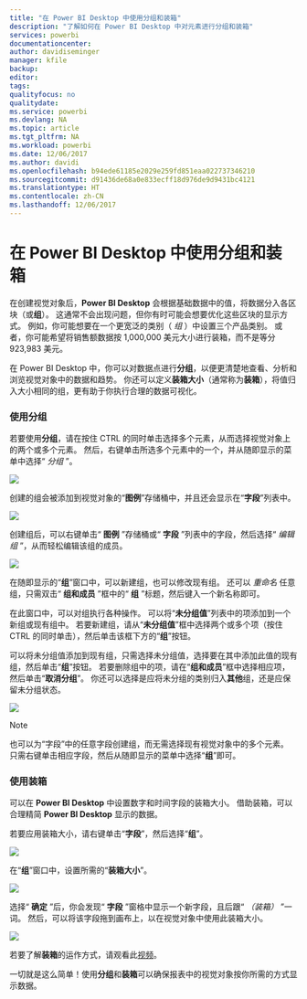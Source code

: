 ```yaml
---
title: "在 Power BI Desktop 中使用分组和装箱"
description: "了解如何在 Power BI Desktop 中对元素进行分组和装箱"
services: powerbi
documentationcenter: 
author: davidiseminger
manager: kfile
backup: 
editor: 
tags: 
qualityfocus: no
qualitydate: 
ms.service: powerbi
ms.devlang: NA
ms.topic: article
ms.tgt_pltfrm: NA
ms.workload: powerbi
ms.date: 12/06/2017
ms.author: davidi
ms.openlocfilehash: b94ede61185e2029e259fd851eaa022737346210
ms.sourcegitcommit: d91436de68a0e833ecff18d976de9d9431bc4121
ms.translationtype: HT
ms.contentlocale: zh-CN
ms.lasthandoff: 12/06/2017
---
```

# <a name="use-grouping-and-binning-in-power-bi-desktop"></a>在 Power BI Desktop 中使用分组和装箱
在创建视觉对象后，**Power BI Desktop** 会根据基础数据中的值，将数据分入各区块（或**组**）。 这通常不会出现问题，但你有时可能会想要优化这些区块的显示方式。 例如，你可能想要在一个更宽泛的类别（ *组* ）中设置三个产品类别。 或者，你可能希望将销售额数据按 1,000,000 美元大小进行装箱，而不是等分 923,983 美元。

在 Power BI Desktop 中，你可以对数据点进行**分组**，以便更清楚地查看、分析和浏览视觉对象中的数据和趋势。 你还可以定义**装箱大小**（通常称为**装箱**），将值归入大小相同的组，更有助于你执行合理的数据可视化。

### <a name="using-grouping"></a>使用分组
若要使用**分组**，请在按住 CTRL 的同时单击选择多个元素，从而选择视觉对象上的两个或多个元素。 然后，右键单击所选多个元素中的一个，并从随即显示的菜单中选择“ *分组* ”。

![](media/desktop-grouping-and-binning/grouping-binning_1.png)

创建的组会被添加到视觉对象的“**图例**”存储桶中，并且还会显示在“**字段**”列表中。

![](media/desktop-grouping-and-binning/grouping-binning_2.png)

创建组后，可以右键单击“ **图例** ”存储桶或“ **字段** ”列表中的字段，然后选择“ *编辑组* ”，从而轻松编辑该组的成员。

![](media/desktop-grouping-and-binning/grouping-binning_3.png)

在随即显示的“**组**”窗口中，可以新建组，也可以修改现有组。 还可以 *重命名* 任意组，只需双击“ **组和成员** ”框中的“ **组** ”标题，然后键入一个新名称即可。

在此窗口中，可以对组执行各种操作。 可以将“**未分组值**”列表中的项添加到一个新组或现有组中。 若要新建组，请从“**未分组值**”框中选择两个或多个项（按住 CTRL 的同时单击），然后单击该框下方的“**组**”按钮。

可以将未分组值添加到现有组，只需选择未分组值，选择要在其中添加此值的现有组，然后单击“**组**”按钮。 若要删除组中的项，请在“**组和成员**”框中选择相应项，然后单击“**取消分组**”。 你还可以选择是应将未分组的类别归入**其他**组，还是应保留未分组状态。

![](media/desktop-grouping-and-binning/grouping-binning_4.png)

> [!NOTE]
> 也可以为“字段”中的任意字段创建组，而无需选择现有视觉对象中的多个元素。 只需右键单击相应字段，然后从随即显示的菜单中选择“**组**”即可。
> 
> 

### <a name="using-binning"></a>使用装箱
可以在 **Power BI Desktop** 中设置数字和时间字段的装箱大小。 借助装箱，可以合理精简 **Power BI Desktop** 显示的数据。

若要应用装箱大小，请右键单击“**字段**”，然后选择“**组**”。

![](media/desktop-grouping-and-binning/grouping-binning_5.png)

在“**组**”窗口中，设置所需的“**装箱大小**”。

![](media/desktop-grouping-and-binning/grouping-binning_6.png)

选择“ **确定** ”后，你会发现“ **字段** ”窗格中显示一个新字段，且后跟“ *（装箱）* ”一词。 然后，可以将该字段拖到画布上，以在视觉对象中使用此装箱大小。

![](media/desktop-grouping-and-binning/grouping-binning_7.png)

若要了解**装箱**的运作方式，请观看此[视频](https://youtu.be/UXEYSvgvMaQ?t=12m17s)。

一切就是这么简单！使用**分组**和**装箱**可以确保报表中的视觉对象按你所需的方式显示数据。

